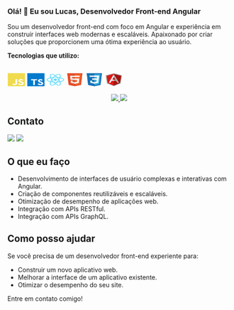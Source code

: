 ### Olá! 👋 Eu sou Lucas, Desenvolvedor Front-end Angular

Sou um desenvolvedor front-end com foco em Angular e experiência em construir interfaces web modernas e escaláveis. Apaixonado por criar soluções que proporcionem uma ótima experiência ao usuário.

**Tecnologias que utilizo:**

<div style="display: inline_block"><br>
  <img align="center" alt="JavaScript" height="30" width="40" src="https://raw.githubusercontent.com/devicons/devicon/master/icons/javascript/javascript-plain.svg">
  <img align="center" alt="TypeScript" height="30" width="40" src="https://raw.githubusercontent.com/devicons/devicon/master/icons/typescript/typescript-plain.svg">
  <img align="center" alt="React" height="30" width="40" src="https://raw.githubusercontent.com/devicons/devicon/master/icons/react/react-original.svg">
  <img align="center" alt="HTML5" height="30" width="40" src="https://raw.githubusercontent.com/devicons/devicon/master/icons/html5/html5-original.svg">
  <img align="center" alt="CSS3" height="30" width="40" src="https://raw.githubusercontent.com/devicons/devicon/master/icons/css3/css3-original.svg">
  <img align="center" alt="Angular" height="30" width="40" src="https://raw.githubusercontent.com/devicons/devicon/master/icons/angularjs/angularjs-original.svg">
</div>
<br>
<div align="center">
  <a href="https://www.linkedin.com/in/lucas-dean-b09868169/">
    <img height="180em" src="https://github-readme-stats.vercel.app/api?username=LucasDMBorges&show_icons=true&theme=hacker&include_all_commits=true&count_private=true"/>
    <img height="180em" src="https://github-readme-stats.vercel.app/api/top-langs/?username=LucasDMBorges&layout=compact&langs_count=7&theme=hacker"/>
  </a>
</div>

## Contato

<div>
  <a href = "mailto:dev.lucasdean@gmail.com"><img src="https://img.shields.io/badge/-Gmail-%23333?style=for-the-badge&logo=gmail&logoColor=white" target="_blank"></a>
  <a href="https://www.linkedin.com/in/dev-lucas-dean/" target="_blank"><img src="https://img.shields.io/badge/-LinkedIn-%230077B5?style=for-the-badge&logo=linkedin&logoColor=white" target="_blank"></a>
</div>

## O que eu faço

* Desenvolvimento de interfaces de usuário complexas e interativas com Angular.
* Criação de componentes reutilizáveis e escaláveis.
* Otimização de desempenho de aplicações web.
* Integração com APIs RESTful.
* Integração com APIs GraphQL.

## Como posso ajudar

Se você precisa de um desenvolvedor front-end experiente para:

* Construir um novo aplicativo web.
* Melhorar a interface de um aplicativo existente.
* Otimizar o desempenho do seu site.

Entre em contato comigo!
